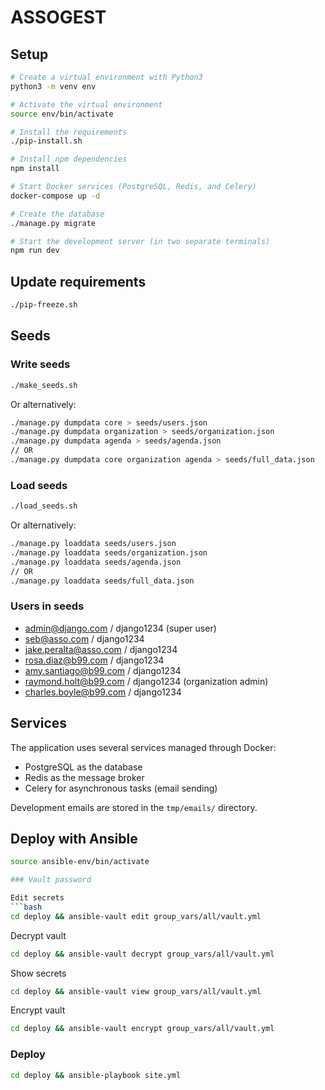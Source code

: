 # ASSOGEST

## Setup

```bash
# Create a virtual environment with Python3
python3 -m venv env

# Activate the virtual environment
source env/bin/activate

# Install the requirements
./pip-install.sh

# Install npm dependencies
npm install

# Start Docker services (PostgreSQL, Redis, and Celery)
docker-compose up -d

# Create the database
./manage.py migrate

# Start the development server (in two separate terminals)
npm run dev
```

## Update requirements

```bash
./pip-freeze.sh
```

## Seeds

### Write seeds

```bash
./make_seeds.sh
```

Or alternatively:

```bash
./manage.py dumpdata core > seeds/users.json
./manage.py dumpdata organization > seeds/organization.json
./manage.py dumpdata agenda > seeds/agenda.json
// OR
./manage.py dumpdata core organization agenda > seeds/full_data.json
```

### Load seeds

```bash
./load_seeds.sh
```

Or alternatively:

```bash
./manage.py loaddata seeds/users.json
./manage.py loaddata seeds/organization.json
./manage.py loaddata seeds/agenda.json
// OR
./manage.py loaddata seeds/full_data.json
```

### Users in seeds

- admin@django.com / django1234 (super user)
- seb@asso.com / django1234
- jake.peralta@asso.com / django1234
- rosa.diaz@b99.com / django1234
- amy.santiago@b99.com / django1234
- raymond.holt@b99.com / django1234 (organization admin)
- charles.boyle@b99.com / django1234

## Services

The application uses several services managed through Docker:
- PostgreSQL as the database
- Redis as the message broker
- Celery for asynchronous tasks (email sending)

Development emails are stored in the `tmp/emails/` directory.

## Deploy with Ansible

```bash
source ansible-env/bin/activate

### Vault password

Edit secrets
```bash
cd deploy && ansible-vault edit group_vars/all/vault.yml
```

Decrypt vault
```bash
cd deploy && ansible-vault decrypt group_vars/all/vault.yml
```

Show secrets
```bash
cd deploy && ansible-vault view group_vars/all/vault.yml
```

Encrypt vault
```bash
cd deploy && ansible-vault encrypt group_vars/all/vault.yml
```

### Deploy

```bash
cd deploy && ansible-playbook site.yml
```
